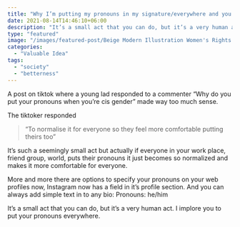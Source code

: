 ```yaml
---
title: "Why I’m putting my pronouns in my signature/everywhere and you should too"
date: 2021-08-14T14:46:10+06:00
description: "It’s a small act that you can do, but it’s a very human act. I implore you to put your pronouns everywhere."
type: "featured"
image: "/images/featured-post/Beige Modern Illustration Women's Rights Poster-socials-notext.png"
categories: 
  - "Valuable Idea"
tags:
  - "society"
  - "betterness"
---
```



A post on tiktok where a young lad responded to a commenter “Why do you put your pronouns when you’re cis gender” made way too much sense.

The tiktoker responded
> “To normalise it for everyone so they feel more comfortable putting theirs too”

It’s such a seemingly small act but actually if everyone in your work place, friend group, world, puts their pronouns it just becomes so normalized and makes it more comfortable for everyone.

More and more there are options to specify your pronouns on your web profiles now, Instagram now has a field in it’s profile section. And you can always add simple text in to any bio: Pronouns: he/him

It’s a small act that you can do, but it’s a very human act. I implore you to put your pronouns everywhere.